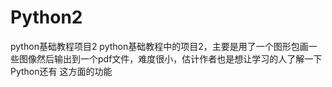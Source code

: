 Python2
=======

python基础教程项目2
python基础教程中的项目2，主要是用了一个图形包画一些图像然后输出到一个pdf文件，难度很小，估计作者也是想让学习的人了解一下Python还有
这方面的功能

